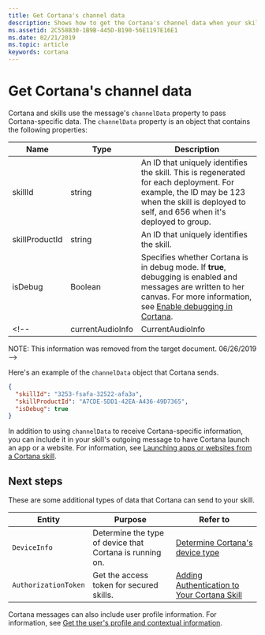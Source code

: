 ```yaml
---
title: Get Cortana's channel data
description: Shows how to get the Cortana's channel data when your skill runs.
ms.assetid: 2C558B30-1B9B-445D-B190-56E1197E16E1
ms.date: 02/21/2019
ms.topic: article
keywords: cortana
---
```


# Get Cortana's channel data

Cortana and skills use the message's `channelData` property to pass Cortana-specific data. The `channelData` property is an object that contains the following properties: 

<!-- Verify whether all messages include skillId or just the first -->

| Name | Type | Description |
|-|-|-|
| skillId | string  | An ID that uniquely identifies the skill. This is regenerated for each deployment. For example, the ID may be 123 when the skill is deployed to self, and 656 when it's deployed to group. |
| skillProductId | string  | An ID that uniquely identifies the skill.  |
| isDebug | Boolean  | Specifies whether Cortana is in debug mode. If **true**, debugging is enabled and messages are written to her canvas. For more information, see [Enable debugging in Cortana](test-debug.md#enable-debugging-in-cortana). |
<!-- | currentAudioInfo | CurrentAudioInfo | A `CurrentAudioInfo` object that contains information about the audio stream that's playing. The channel data includes this property only if your skill is playing audio on a speaker-only device. For more information, see [Getting the playback state](audio-streaming.md#getting-the-playback-state).
 NOTE: This information was removed from the target document. 06/26/2019 -->

Here's an example of the `channelData` object that Cortana sends.

```json
{
  "skillId": "3253-fsafa-32522-afa3a",
  "skillProductId": "A7CDE-5DD1-42EA-A436-49D7365",
  "isDebug": true
}
```

In addition to using `channelData` to receive Cortana-specific information, you can include it in your skill's outgoing message to have Cortana launch an app or a website. For information, see [Launching apps or websites from a Cortana skill](launch-apps-from-skills.md).

## Next steps

These are some additional types of data that Cortana can send to your skill.

|Entity | Purpose | Refer to |
|-|-|-|
| `DeviceInfo` | Determine the type of device that Cortana is running on. | [Determine Cortana's device type](cortana-device-type.md) |
| `AuthorizationToken` | Get the access token for secured skills. | [Adding Authentication to Your Cortana Skill](authentication.md) |

Cortana messages can also include user profile information. For information, see [Get the user's profile and contextual information](get-user-profile-context.md).
